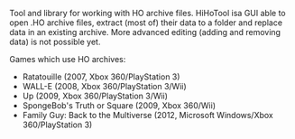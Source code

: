 Tool and library for working with HO archive files. HiHoTool isa GUI able to open .HO archive files, extract (most of) their data to a folder and replace data in an existing archive. More advanced editing (adding and removing data) is not possible yet.

Games which use HO archives:

* Ratatouille (2007, Xbox 360/PlayStation 3)
* WALL-E (2008, Xbox 360/PlayStation 3/Wii)
* Up (2009, Xbox 360/PlayStation 3/Wii)
* SpongeBob's Truth or Square (2009, Xbox 360/Wii)
* Family Guy: Back to the Multiverse (2012, Microsoft Windows/Xbox 360/PlayStation 3)